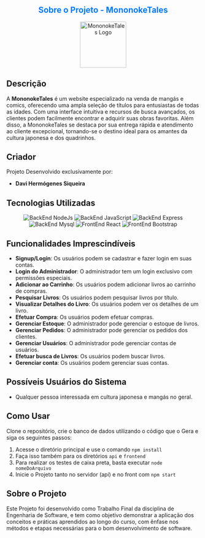 <h2 align="center" style="color: #007BFF;" class="text-center"> Sobre o Projeto - MononokeTales </h2>

<p align="center">
  <img src="https://cdn-icons-png.flaticon.com/128/10384/10384254.png"  alt="MononokeTales Logo", width="120", height="120">
</p>                

## Descrição
A **MononokeTales** é um website especializado na venda de mangás e comics, oferecendo uma ampla seleção de títulos para entusiastas de todas as idades. Com uma interface intuitiva e recursos de busca avançados, os clientes podem facilmente encontrar e adquirir suas obras favoritas. Além disso, a MononokeTales se destaca por sua entrega rápida e atendimento ao cliente excepcional, tornando-se o destino ideal para os amantes da cultura japonesa e dos quadrinhos.

## Criador
Projeto Desenvolvido exclusivamente por:
- **Davi Hermógenes Siqueira**

## Tecnologias Utilizadas
<p align="center">
  <img src="https://img.shields.io/badge/BackEnd-NodeJs-brightgreen" alt="BackEnd NodeJs">
  <img src="https://img.shields.io/badge/BackEnd-JavaScript-yellow" alt="BackEnd JavaScript">
  <img src="https://img.shields.io/badge/BackEnd-Express-blue" alt="BackEnd Express">
  <img src="https://img.shields.io/badge/DataBase-Mysql-blue" alt="BackEnd Mysql">
  <img src="https://img.shields.io/badge/FrontEnd-React-blue" alt="FrontEnd React">
  <img src="https://img.shields.io/badge/FrontEnd-Bootstrap-blue" alt="FrontEnd Bootstrap">
</p>

## Funcionalidades Imprescindíveis

- **Signup/Login**: Os usuários podem se cadastrar e fazer login em suas contas.
- **Login do Administrador**: O administrador tem um login exclusivo com permissões especiais.
- **Adicionar ao Carrinho**: Os usuários podem adicionar livros ao carrinho de compras.
- **Pesquisar Livros**: Os usuários podem pesquisar livros por título.
- **Visualizar Detalhes do Livro**: Os usuários podem ver os detalhes de um livro.
- **Efetuar Compra**: Os usuários podem efetuar compras.
- **Gerenciar Estoque**: O administrador pode gerenciar o estoque de livros.
- **Gerenciar Pedidos**: O administrador pode gerenciar os pedidos dos clientes.
- **Gerenciar Usuários**: O administrador pode gerenciar contas de usuários.
- **Efetuar busca de Livros**: Os usuários podem buscar livros.
- **Gerenciar conta**: Os usuários podem gerenciar suas contas.

## Possíveis Usuários do Sistema
- Qualquer pessoa interessada em cultura japonesa e mangás no geral.

## Como Usar
Clone o repositório, crie o banco de dados utilizando o código que o Gera e siga os seguintes passos: 
1. Acesse o diretório principal e use o comando ```npm install```
2. Faça isso também para os diretórios `api` e `frontend`
3. Para realizar os testes de caixa preta, basta executar ```node nomeDoArquivo```
4. Inicie o Projeto tanto no servidor (api) e no front com `npm start`


## Sobre o Projeto
Este Projeto foi desenvolvido como Trabalho Final da disciplina de Engenharia de Software, e tem como objetivo demonstrar a aplicação dos conceitos e práticas aprendidos ao longo do curso, com ênfase nos métodos e etapas necessárias para o bom desenvolvimento de software.

